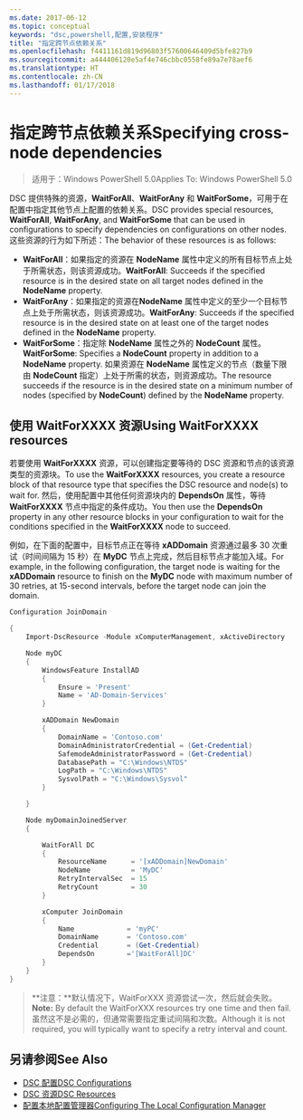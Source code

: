 ```yaml
---
ms.date: 2017-06-12
ms.topic: conceptual
keywords: "dsc,powershell,配置,安装程序"
title: "指定跨节点依赖关系"
ms.openlocfilehash: f4411161d819d96803f57600646409d5bfe827b9
ms.sourcegitcommit: a444406120e5af4e746cbbc0558fe89a7e78aef6
ms.translationtype: HT
ms.contentlocale: zh-CN
ms.lasthandoff: 01/17/2018
---
```

# <a name="specifying-cross-node-dependencies"></a><span data-ttu-id="93b62-103">指定跨节点依赖关系</span><span class="sxs-lookup"><span data-stu-id="93b62-103">Specifying cross-node dependencies</span></span>

> <span data-ttu-id="93b62-104">适用于：Windows PowerShell 5.0</span><span class="sxs-lookup"><span data-stu-id="93b62-104">Applies To: Windows PowerShell 5.0</span></span>

<span data-ttu-id="93b62-105">DSC 提供特殊的资源，**WaitForAll**、**WaitForAny** 和 **WaitForSome**，可用于在配置中指定其他节点上配置的依赖关系。</span><span class="sxs-lookup"><span data-stu-id="93b62-105">DSC provides special resources, **WaitForAll**, **WaitForAny**, and **WaitForSome** that can be used in configurations to specify dependencies on configurations on other nodes.</span></span> <span data-ttu-id="93b62-106">这些资源的行为如下所述：</span><span class="sxs-lookup"><span data-stu-id="93b62-106">The behavior of these resources is as follows:</span></span>

* <span data-ttu-id="93b62-107">**WaitForAll**：如果指定的资源在 **NodeName** 属性中定义的所有目标节点上处于所需状态，则该资源成功。</span><span class="sxs-lookup"><span data-stu-id="93b62-107">**WaitForAll**: Succeeds if the specified resource is in the desired state on all target nodes defined in the **NodeName** property.</span></span>
* <span data-ttu-id="93b62-108">**WaitForAny**：如果指定的资源在**NodeName** 属性中定义的至少一个目标节点上处于所需状态，则该资源成功。</span><span class="sxs-lookup"><span data-stu-id="93b62-108">**WaitForAny**: Succeeds if the specified resource is in the desired state on at least one of the target nodes defined in the **NodeName** property.</span></span>
* <span data-ttu-id="93b62-109">**WaitForSome**：指定除 **NodeName** 属性之外的 **NodeCount** 属性。</span><span class="sxs-lookup"><span data-stu-id="93b62-109">**WaitForSome**: Specifies a **NodeCount** property in addition to a **NodeName** property.</span></span> <span data-ttu-id="93b62-110">如果资源在 **NodeName** 属性定义的节点（数量下限由 **NodeCount** 指定）上处于所需的状态，则资源成功。</span><span class="sxs-lookup"><span data-stu-id="93b62-110">The resource succeeds if the resource is in the desired state on a minimum number of nodes (specified by **NodeCount**) defined by the **NodeName** property.</span></span> 

## <a name="using-waitforxxxx-resources"></a><span data-ttu-id="93b62-111">使用 WaitForXXXX 资源</span><span class="sxs-lookup"><span data-stu-id="93b62-111">Using WaitForXXXX resources</span></span>

<span data-ttu-id="93b62-112">若要使用 **WaitForXXXX** 资源，可以创建指定要等待的 DSC 资源和节点的该资源类型的资源块。</span><span class="sxs-lookup"><span data-stu-id="93b62-112">To use the **WaitForXXXX** resources, you create a resource block of that resource type that specifies the DSC resource and node(s) to wait for.</span></span> <span data-ttu-id="93b62-113">然后，使用配置中其他任何资源块内的 **DependsOn** 属性，等待 **WaitForXXXX** 节点中指定的条件成功。</span><span class="sxs-lookup"><span data-stu-id="93b62-113">You then use the **DependsOn** property in any other resource blocks in your configuration to wait for the conditions specified in the **WaitForXXXX** node to succeed.</span></span>

<span data-ttu-id="93b62-114">例如，在下面的配置中，目标节点正在等待 **xADDomain** 资源通过最多 30 次重试（时间间隔为 15 秒）在 **MyDC** 节点上完成，然后目标节点才能加入域。</span><span class="sxs-lookup"><span data-stu-id="93b62-114">For example, in the following configuration, the target node is waiting for the **xADDomain** resource to finish on the **MyDC** node with maximum number of 30 retries, at 15-second intervals, before the target node can join the domain.</span></span>

```powershell
Configuration JoinDomain

{
    Import-DscResource -Module xComputerManagement, xActiveDirectory

    Node myDC
    {
        WindowsFeature InstallAD
        {
            Ensure = 'Present' 
            Name = 'AD-Domain-Services' 
        }

        xADDomain NewDomain 
        { 
            DomainName = 'Contoso.com'            
            DomainAdministratorCredential = (Get-Credential)
            SafemodeAdministratorPassword = (Get-Credential)
            DatabasePath = "C:\Windows\NTDS"
            LogPath = "C:\Windows\NTDS"
            SysvolPath = "C:\Windows\Sysvol"
        }

    }

    Node myDomainJoinedServer
    {

        WaitForAll DC
        {
            ResourceName      = '[xADDomain]NewDomain'
            NodeName          = 'MyDC'
            RetryIntervalSec  = 15
            RetryCount        = 30
        }

        xComputer JoinDomain
        {
            Name             = 'myPC'
            DomainName       = 'Contoso.com'
            Credential       = (Get-Credential)
            DependsOn        ='[WaitForAll]DC'
        }
    }
}
```

><span data-ttu-id="93b62-115">**注意：**默认情况下，WaitForXXX 资源尝试一次，然后就会失败。</span><span class="sxs-lookup"><span data-stu-id="93b62-115">**Note:** By default the WaitForXXX resources try one time and then fail.</span></span> <span data-ttu-id="93b62-116">虽然这不是必需的，但通常需要指定重试间隔和次数。</span><span class="sxs-lookup"><span data-stu-id="93b62-116">Although it is not required, you will typically want to specify a retry interval and count.</span></span>

## <a name="see-also"></a><span data-ttu-id="93b62-117">另请参阅</span><span class="sxs-lookup"><span data-stu-id="93b62-117">See Also</span></span>
* [<span data-ttu-id="93b62-118">DSC 配置</span><span class="sxs-lookup"><span data-stu-id="93b62-118">DSC Configurations</span></span>](configurations.md)
* [<span data-ttu-id="93b62-119">DSC 资源</span><span class="sxs-lookup"><span data-stu-id="93b62-119">DSC Resources</span></span>](resources.md)
* [<span data-ttu-id="93b62-120">配置本地配置管理器</span><span class="sxs-lookup"><span data-stu-id="93b62-120">Configuring The Local Configuration Manager</span></span>](metaConfig.md)

